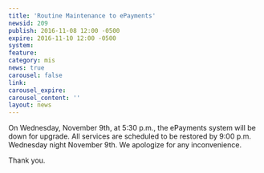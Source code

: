 ```yaml
---
title: 'Routine Maintenance to ePayments'
newsid: 209
publish: 2016-11-08 12:00 -0500
expire: 2016-11-10 12:00 -0500
system: 
feature: 
category: mis
news: true
carousel: false
link: 
carousel_expire: 
carousel_content: ''
layout: news
---
```

<p>On Wednesday, November 9th, at 5:30 p.m., the ePayments system will be down for upgrade.  All services are scheduled to be restored by 9:00 p.m. Wednesday night November 9th.  We apologize for any inconvenience.</p>
<p>Thank you.</p>
